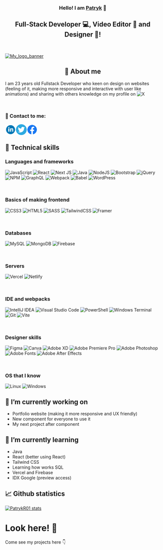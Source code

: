 <h3 align="center">
Hello! I am <a href="https://patryk-romanski.netlify.app" target="_blank" rel="noreferrer">Patryk</a> 👋
</h3>


<h2 align="center">
Full-Stack Developer 💻, Video Editor 🎥 and Designer 🎨!
</h2>
<br>

<p>
  <a href="https://patryk-romanski.netlify.app" target="_blank"><img src="https://github.com/PatrykR01/PatrykR01/assets/99299154/7ef66f48-a1c7-4dbe-a3b0-9a0e4ed4697e" target="_blank" alt="My_logo_banner"/></a>
</p>

<h2 align="center">🙌 About me</h2>

I am 23 years old Fullstack Developer who keen on design on websites (feeling of it, making more responsive and interactive with user like animations) and sharing with others knowledge on my profile on <a href="https://twitter.com/PatrykR00" style="text-decoration: none;"> ![X](https://img.shields.io/badge/X-%23000000.svg?style=for-the-badge&logo=X&logoColor=white)</a>

<br>

### 🤝 Contact to me:

<a href="https://www.linkedin.com/in/patryk-romanski-497860235/"><img align="left" src="https://raw.githubusercontent.com/PatrykR01/PatrykR01/main/SVG/linkedin.svg" alt="Patryk Romański | LinkedIn" width="35px"/></a>
<a href="https://www.twitter.com/PatrykR00"><img align="left" src="https://raw.githubusercontent.com/PatrykR01/PatrykR01/main/SVG/twitter-3-logo-svgrepo-com.svg" alt="Patryk Romański | Twitter" width="35px"/></a>
<a href="https://www.facebook.com/profile.php?id=100080271055271"><img align="left" src="https://raw.githubusercontent.com/PatrykR01/PatrykR01/main/SVG/facebook-svgrepo-com.svg" alt="Patryk Romański | Facebook" width="35px"/></a>

<br>
<br>

## 💼 Technical skills

<h3>Languages and frameworks</h3>

![JavaScript](https://img.shields.io/badge/javascript-%23323330.svg?style=for-the-badge&logo=javascript&logoColor=%23F7DF1E)
![React](https://img.shields.io/badge/react-%2320232a.svg?style=for-the-badge&logo=react&logoColor=%2361DAFB)
![Next JS](https://img.shields.io/badge/Next-black?style=for-the-badge&logo=next.js&logoColor=white)
![Java](https://img.shields.io/badge/java-%23ED8B00.svg?style=for-the-badge&logo=openjdk&logoColor=white)
![NodeJS](https://img.shields.io/badge/node.js-6DA55F?style=for-the-badge&logo=node.js&logoColor=white)
![Bootstrap](https://img.shields.io/badge/bootstrap-%238511FA.svg?style=for-the-badge&logo=bootstrap&logoColor=white)
![jQuery](https://img.shields.io/badge/jquery-%230769AD.svg?style=for-the-badge&logo=jquery&logoColor=white)
![NPM](https://img.shields.io/badge/NPM-%23CB3837.svg?style=for-the-badge&logo=npm&logoColor=white)
![GraphQL](https://img.shields.io/badge/-GraphQL-E10098?style=for-the-badge&logo=graphql&logoColor=white)
![Webpack](https://img.shields.io/badge/webpack-%238DD6F9.svg?style=for-the-badge&logo=webpack&logoColor=black)
![Babel](https://img.shields.io/badge/Babel-F9DC3e?style=for-the-badge&logo=babel&logoColor=black)
![WordPress](https://img.shields.io/badge/WordPress-%23117AC9.svg?style=for-the-badge&logo=WordPress&logoColor=white)

<br>

<h3>Basics of making frontend</h3>

![CSS3](https://img.shields.io/badge/css3-%231572B6.svg?style=for-the-badge&logo=css3&logoColor=white)
![HTML5](https://img.shields.io/badge/html5-%23E34F26.svg?style=for-the-badge&logo=html5&logoColor=white)
![SASS](https://img.shields.io/badge/SASS-hotpink.svg?style=for-the-badge&logo=SASS&logoColor=white)
![TailwindCSS](https://img.shields.io/badge/tailwindcss-%2338B2AC.svg?style=for-the-badge&logo=tailwind-css&logoColor=white)
![Framer](https://img.shields.io/badge/Framer-black?style=for-the-badge&logo=framer&logoColor=blue)

<br>

<h3>Databases</h3>

![MySQL](https://img.shields.io/badge/mysql-%2300f.svg?style=for-the-badge&logo=mysql&logoColor=white)
![MongoDB](https://img.shields.io/badge/MongoDB-%234ea94b.svg?style=for-the-badge&logo=mongodb&logoColor=white)
![Firebase](https://img.shields.io/badge/firebase-%23039BE5.svg?style=for-the-badge&logo=firebase)

<br>

<h3>Servers</h3>

![Vercel](https://img.shields.io/badge/vercel-%23000000.svg?style=for-the-badge&logo=vercel&logoColor=white)
![Netlify](https://img.shields.io/badge/netlify-%23000000.svg?style=for-the-badge&logo=netlify&logoColor=#00C7B7)


<br>

<h3>IDE and webpacks</h3>

![IntelliJ IDEA](https://img.shields.io/badge/IntelliJIDEA-000000.svg?style=for-the-badge&logo=intellij-idea&logoColor=white)
![Visual Studio Code](https://img.shields.io/badge/Visual%20Studio%20Code-0078d7.svg?style=for-the-badge&logo=visual-studio-code&logoColor=white)
![PowerShell](https://img.shields.io/badge/PowerShell-%235391FE.svg?style=for-the-badge&logo=powershell&logoColor=white)
![Windows Terminal](https://img.shields.io/badge/Windows%20Terminal-%234D4D4D.svg?style=for-the-badge&logo=windows-terminal&logoColor=white)
![Git](https://img.shields.io/badge/git-%23F05033.svg?style=for-the-badge&logo=git&logoColor=white)
![Vite](https://img.shields.io/badge/vite-%23646CFF.svg?style=for-the-badge&logo=vite&logoColor=white)

<br>

<h3>Designer skills</h3>

![Figma](https://img.shields.io/badge/figma-%23F24E1E.svg?style=for-the-badge&logo=figma&logoColor=white)
![Canva](https://img.shields.io/badge/Canva-%2300C4CC.svg?style=for-the-badge&logo=Canva&logoColor=white)
![Adobe XD](https://img.shields.io/badge/Adobe%20XD-470137?style=for-the-badge&logo=Adobe%20XD&logoColor=#FF61F6)
![Adobe Premiere Pro](https://img.shields.io/badge/Adobe%20Premiere%20Pro-9999FF.svg?style=for-the-badge&logo=Adobe%20Premiere%20Pro&logoColor=white)
![Adobe Photoshop](https://img.shields.io/badge/adobe%20photoshop-%2331A8FF.svg?style=for-the-badge&logo=adobe%20photoshop&logoColor=white)
![Adobe Fonts](https://img.shields.io/badge/Adobe%20Fonts-000B1D.svg?style=for-the-badge&logo=Adobe%20Fonts&logoColor=white)
![Adobe After Effects](https://img.shields.io/badge/Adobe%20After%20Effects-9999FF.svg?style=for-the-badge&logo=Adobe%20After%20Effects&logoColor=white)

<br>

<h3>OS that I know</h3>

![Linux](https://img.shields.io/badge/Linux-FCC624?style=for-the-badge&logo=linux&logoColor=black)
![Windows](https://img.shields.io/badge/Windows-0078D6?style=for-the-badge&logo=windows&logoColor=white)



## 🔭 I’m currently working on

- Portfolio website (making it more responsive and UX friendly)
- New component for everyone to use it
- My next project after component

## 🌱 I’m currently learning 

- Java
- React (better using React)
- Tailwind CSS
- Learning how works SQL
- Vercel and Firebase
- IDX Google (preview access)



## 📈 Github statistics

[![PatrykR01 stats](https://github-readme-stats.vercel.app/api/top-langs/?username=PatrykR01&layout=compact&bg_color=#bababa&title_color=#000000&text_color=#000000&show_icons=true&border_color=#bababa)](https://github.com/anuraghazra/github-readme-stats)


<h1>Look here! 🤔</h1>
Come see my projects here 👇


<!--
**PatrykR01/PatrykR01** is a ✨ _special_ ✨ repository because its `README.md` (this file) appears on your GitHub profile.

Here are some ideas to get you started:

- 👯 I’m looking to collaborate on ...
- 🤔 I’m looking for help with ...
- 💬 Ask me about ...
- 📫 How to reach me: ...
- 😄 Pronouns: ...
- ⚡ Fun fact: ...
-->
